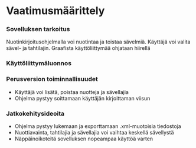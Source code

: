 # Vaatimusmäärittely
### Sovelluksen tarkoitus
  Nuotinkirjoitusohjelmalla voi nuotintaa ja toistaa sävelmiä. Käyttäjä voi valita sävel- ja tahtilajin. Graafista käyttöliittymää ohjataan hiirellä
### Käyttöliittymäluonnos
### Perusversion toiminnallisuudet
  - Käyttäjä voi lisätä, poistaa nuotteja ja sävellajia
  - Ohjelma pystyy soittamaan käyttäjän kirjoittaman viisun
### Jatkokehitysideoita
  - Ohjelma pystyy lukemaan ja exporttamaan .xml-muotoisia tiedostoja
  - Nuottiavainta, tahtilajia ja sävellajia voi vaihtaa keskellä sävellystä
  - Näppäinoikoteitä sovelluksen nopeampaa käyttöä varten

